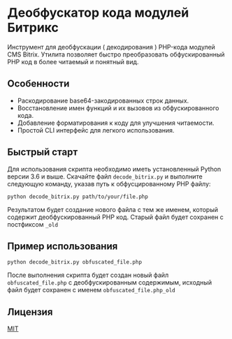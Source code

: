 # Деобфускатор кода модулей Битрикс 
Инструмент для деобфускации ( декодирования ) PHP-кода модулей CMS Bitrix. Утилита позволяет быстро преобразовать обфускированный PHP код в более читаемый и понятный вид.

## Особенности
- Раскодирование base64-закодированных строк данных.
- Восстановление имен функций и их вызовов из обфускированного кода.
- Добавление форматирования к коду для улучшения читаемости.
- Простой CLI интерфейс для легкого использования.

## Быстрый старт

Для использования скрипта необходимо иметь установленный Python версии 3.6 и выше. Скачайте файл `decode_bitrix.py` и выполните следующую команду, указав путь к обфусцированному PHP файлу:

```
python decode_bitrix.py path/to/your/file.php
```

Результатом будет создание нового файла с тем же именем, который содержит деобфускированный PHP код. Старый файл будет сохранен с постфиксом `_old`

## Пример использования
```
python decode_bitrix.py obfuscated_file.php
```

После выполнения скрипта будет создан новый файл `obfuscated_file.php` с деобфускированным содержимым, исходный файл будет сохранен с именем `obfuscated_file.php_old`

## Лицензия
[MIT](LICENSE)

